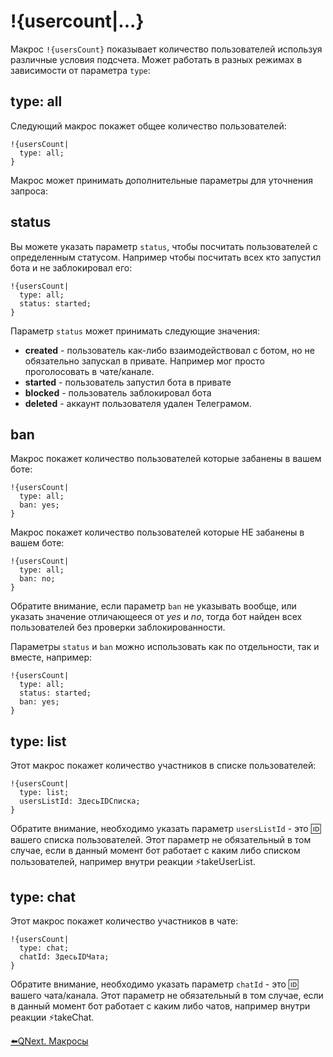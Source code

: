 # !{usercount|...}

Макрос `!{usersCount}` показывает количество пользователей используя различные условия подсчета. Может работать в разных режимах в зависимости от параметра `type`:

## type: all

Следующий макрос покажет общее количество пользователей:
```plain 
!{usersCount|
  type: all;
}
```

Макрос может принимать дополнительные параметры для уточнения запроса:

## status

Вы можете указать параметр `status`,  чтобы посчитать пользователей с определенным статусом. Например чтобы посчитать всех кто запустил бота и не заблокировал его:
```plain 
!{usersCount|
  type: all;
  status: started;
}
```

Параметр `status` может принимать следующие значения:
* **created** - пользователь как-либо взаимодействовал с ботом, но не обязательно запускал в привате. Например мог просто проголосовать в чате/канале.
* **started** - пользователь запустил бота в привате
* **blocked** - пользователь заблокировал бота
* **deleted** - аккаунт пользователя удален Телеграмом.
## ban

Макрос покажет количество пользователей которые забанены в вашем боте:
```plain 
!{usersCount|
  type: all;
  ban: yes;
}
```

Макрос покажет количество пользователей которые НЕ забанены в вашем боте:
```plain 
!{usersCount|
  type: all;
  ban: no;
}
```

Обратите внимание, если параметр `ban` не указывать вообще, или указать значение отличающееся от _yes_ и _no_, тогда бот найден всех пользователей без проверки заблокированности. 

Параметры `status` и `ban` можно использовать как по отдельности, так и вместе, например:
```plain 
!{usersCount|
  type: all;
  status: started;
  ban: yes;
}
```


## type: list

Этот макрос покажет количество участников в списке пользователей:
```plain 
!{usersCount|
  type: list;
  usersListId: ЗдесьIDСписка;
}
```

Обратите внимание, необходимо указать параметр `usersListId` - это 🆔 вашего списка пользователей. Этот параметр не обязательный в том случае, если в данный момент бот работает с каким либо списком пользователей, например внутри реакции ⚡️takeUserList.


## type: chat

Этот макрос покажет количество участников в чате:
```plain 
!{usersCount|
  type: chat;
  chatId: ЗдесьIDЧата;
}
```

Обратите внимание, необходимо указать параметр `chatId` - это 🆔 вашего чата/канала. Этот параметр не обязательный в том случае, если в данный момент бот работает с каким либо чатов, например внутри реакции ⚡️takeChat.



[⬅️QNext. Макросы](/docs/ext/macros)
  

